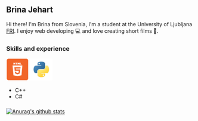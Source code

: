 ## Brina Jehart

Hi there! I'm Brina from Slovenia, I'm a student at the University of Ljubljana [FRI](https://www.fri.uni-lj.si/en). I enjoy web developing 💻 and love creating short films 🎥.

### Skills and experience
<img src="https://raw.githubusercontent.com/BrinaJEHART/brinaJEHART/main/22-512.webp" alt="picture" height="60" width="60"> <img src="https://github.com/BrinaJEHART/brinaJEHART/blob/main/python.png" alt="picture" height="60" width="60">
* C++
* C#




###

[![Anurag's github stats](https://github-readme-stats.vercel.app/api?username=brinaJEHART)](https://github.com/anuraghazra/github-readme-stats)

<!--
**BrinaJEHART/brinaJEHART** is a ✨ _special_ ✨ repository because its `README.md` (this file) appears on your GitHub profile.

Here are some ideas to get you started:

- 🔭 I’m currently working on ...
- 🌱 I’m currently learning ...
- 👯 I’m looking to collaborate on ...
- 🤔 I’m looking for help with ...
- 💬 Ask me about ...
- 📫 How to reach me: ...
- 😄 Pronouns: ...
- ⚡ Fun fact: ...
-->
